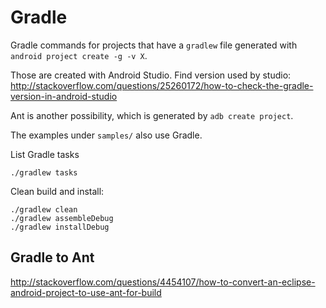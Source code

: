 # Gradle

Gradle commands for projects that have a `gradlew` file generated with `android project create -g -v X`.

Those are created with Android Studio. Find version used by studio: <http://stackoverflow.com/questions/25260172/how-to-check-the-gradle-version-in-android-studio>

Ant is another possibility, which is generated by `adb create project`.

The examples under `samples/` also use Gradle.

List Gradle tasks

    ./gradlew tasks

Clean build and install:

    ./gradlew clean
    ./gradlew assembleDebug
    ./gradlew installDebug

## Gradle to Ant

<http://stackoverflow.com/questions/4454107/how-to-convert-an-eclipse-android-project-to-use-ant-for-build>
